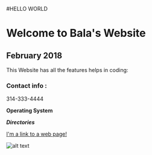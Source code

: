 
#HELLO WORLD
# Welcome to Bala's Website
## February 2018
This Website has all the features helps in coding:
### Contact info :
314-333-4444

**Operating System**

***Directories***

[I'm a link to a web page!](http://www.google.com)

![alt text](https://www.google.com/url?sa=i&rct=j&q=&esrc=s&source=images&cd=&cad=rja&uact=8&ved=2ahUKEwja-76l05LZAhUL9YMKHZBdCEkQjRx6BAgAEAY&url=https%3A%2F%2Fwww.informationq.com%2Ftypes-of-computers%2F&psig=AOvVaw1oSS1GupiO9WX5ojUW1UtN&ust=1518053274136730)
